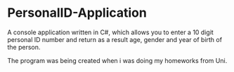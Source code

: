 # PersonalID-Application
A console application written in C#, which allows you to enter a 10 digit personal ID number and return as a result age, gender and year of birth of the person.

The program was being created when i was doing my homeworks from Uni. 
